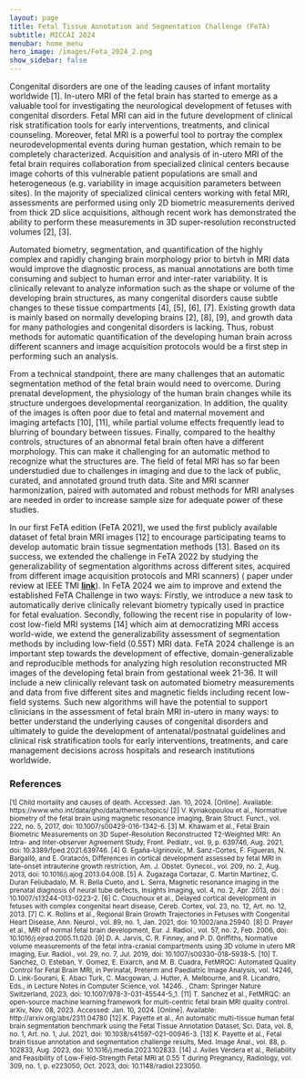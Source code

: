 ```yaml
---
layout: page
title: Fetal Tissue Annotation and Segmentation Challenge (FeTA)
subtitle: MICCAI 2024
menubar: home_menu
hero_image: /images/Feta_2024_2.png
show_sidebar: false
---
```




Congenital disorders are one of the leading causes of infant mortality worldwide [1]. In-utero MRI of the fetal brain has started to emerge as a valuable tool for investigating the neurological development of fetuses with congenital disorders. Fetal MRI can aid in the future development of clinical risk stratification tools for early interventions, treatments, and clinical counseling. Moreover, fetal MRI is a powerful tool to portray the complex neurodevelopmental events during human gestation, which remain to be completely characterized. Acquisition and analysis of in-utero MRI of the fetal brain requires collaboration from specialized clinical centers because image cohorts of this vulnerable patient populations are small and heterogeneous (e.g. variability in image acquisition parameters between sites). In the majority of specialized clinical centers working with fetal MRI, assessments are performed using only 2D biometric measurements derived from thick 2D slice acquisitions, although recent work has demonstrated the ability to perform these measurements in 3D super-resolution reconstructed volumes [2], [3].  

Automated biometry, segmentation, and quantification of the highly complex and rapidly changing brain morphology prior to birtvh in MRI data would improve the diagnostic process, as manual annotations are both time consuming and subject to human error and inter-rater variability. It is clinically relevant to analyze information such as the shape or volume of the developing brain structures, as many congenital disorders cause subtle changes to these tissue compartments [4], [5], [6], [7]. Existing growth data is mainly based on normally developing brains [2], [8], [9], and growth data for many pathologies and congenital disorders is lacking. Thus, robust methods for automatic quantification of the developing human brain across different scanners and image acquisition protocols would be a first step in performing such an analysis. 

From a technical standpoint, there are many challenges that an automatic segmentation method of the fetal brain would need to overcome. During prenatal development, the physiology of the human brain changes while its structure undergoes developmental reorganization. In addition, the quality of the images is often poor due to fetal and maternal movement and imaging artefacts [10], [11], while partial volume effects frequently lead to blurring of boundary between tissues. Finally, compared to the healthy controls, structures of an abnormal fetal brain often have a different morphology. This can make it challenging for an automatic method to recognize what the structures are. The field of fetal MRI has so far been understudied due to challenges in imaging and due to the lack of public, curated, and annotated ground truth data. Site and MRI scanner harmonization, paired with automated and robust methods for MRI analyses are needed in order to increase sample size for adequate power of these studies.   

In our first FeTA edition (FeTA 2021), we used the first publicly available dataset of fetal brain MRI images [12] to encourage participating teams to develop automatic brain tissue segmentation methods [13]. Based on its success, we extended the challenge in FeTA 2022 by studying the generalizability of segmentation algorithms across different sites, acquired from different image acquisition protocols and MRI scanners) ( paper under review at IEEE TMI [**link**](https://arxiv.org/abs/2402.09463)). In FeTA 2024 we aim to improve and extend the established FeTA Challenge in two ways: Firstly, we introduce a new task to automatically derive clinically relevant biometry typically used in practice for fetal evaluation. Secondly, following the recent rise in popularity of low-cost low-field MRI systems [14] which aim at democratizing MRI access world-wide, we extend the generalizability assessment of segmentation methods by including low-field (0.55T) MRI data. FeTA 2024 challenge is an important step towards the development of effective, domain-generalizable and reproducible methods for analyzing high resolution reconstructed MR images of the developing fetal brain from gestational week 21-36. It will include a new clinically relevant task on automated biometry measurements and data from five different sites and magnetic fields including recent low-field systems. Such new algorithms will have the potential to support clinicians in the assessment of fetal brain MRI in-utero in many ways: to better understand the underlying causes of congenital disorders and ultimately to guide the development of antenatal/postnatal guidelines and clinical risk stratification tools for early interventions, treatments, and care management decisions across hospitals and research institutions worldwide.    





### References
<small>
[1] Child mortality and causes of death. Accessed: Jan. 10, 2024. [Online]. Available: https://www.who.int/data/gho/data/themes/topics/  
[2] V. Kyriakopoulou et al., Normative biometry of the fetal brain using magnetic resonance imaging, Brain Struct. Funct., vol. 222, no. 5, 2017, doi: 10.1007/s00429-016-1342-6.   
[3] M. Khawam et al., Fetal Brain Biometric Measurements on 3D Super-Resolution Reconstructed T2-Weighted MRI: An Intra- and Inter-observer Agreement Study, Front. Pediatr., vol. 9, p. 639746, Aug. 2021, doi: 10.3389/fped.2021.639746.  
[4] G. Egaña-Ugrinovic, M. Sanz-Cortes, F. Figueras, N. Bargalló, and E. Gratacós, Differences in cortical development assessed by fetal MRI in late-onset intrauterine growth restriction, Am. J. Obstet. Gynecol., vol. 209, no. 2, Aug. 2013, doi: 10.1016/j.ajog.2013.04.008.  
[5] A. Zugazaga Cortazar, C. Martín Martinez, C. Duran Feliubadalo, M. R. Bella Cueto, and L. Serra, Magnetic resonance imaging in the prenatal diagnosis of neural tube defects, Insights Imaging, vol. 4, no. 2, Apr. 2013, doi : 10.1007/s13244-013-0223-2.  
[6] C. Clouchoux et al., Delayed cortical development in fetuses with complex congenital heart disease, Cereb. Cortex, vol. 23, no. 12, Art. no. 12, 2013.  
[7] C. K. Rollins et al., Regional Brain Growth Trajectories in Fetuses with Congenital Heart Disease, Ann. Neurol., vol. 89, no. 1, Jan. 2021, doi: 10.1002/ana.25940.  
[8] D. Prayer et al., MRI of normal fetal brain development, Eur. J. Radiol., vol. 57, no. 2, Feb. 2006, doi: 10.1016/j.ejrad.2005.11.020.  
[9] D. A. Jarvis, C. R. Finney, and P. D. Griffiths, Normative volume measurements of the fetal intra-cranial compartments using 3D volume in utero MR imaging, Eur. Radiol., vol. 29, no. 7, Jul. 2019, doi: 10.1007/s00330-018-5938-5.  
[10] T. Sanchez, O. Esteban, Y. Gomez, E. Eixarch, and M. B. Cuadra, FetMRQC: Automated Quality Control for Fetal Brain MRI, in Perinatal, Preterm and Paediatric Image Analysis, vol. 14246, D. Link-Sourani, E. Abaci Turk, C. Macgowan, J. Hutter, A. Melbourne, and R. Licandro, Eds., in Lecture Notes in Computer Science, vol. 14246. , Cham: Springer Nature Switzerland, 2023, doi: 10.1007/978-3-031-45544-5_1.  
[11] T. Sanchez et al., FetMRQC: an open-source machine learning framework for multi-centric fetal brain MRI quality control. arXiv, Nov. 08, 2023. Accessed: Jan. 10, 2024. [Online]. Available: http://arxiv.org/abs/2311.04780  
[12] K. Payette et al., An automatic multi-tissue human fetal brain segmentation benchmark using the Fetal Tissue Annotation Dataset, Sci. Data, vol. 8, no. 1, Art. no. 1, Jul. 2021, doi: 10.1038/s41597-021-00946-3.  
[13] K. Payette et al., Fetal brain tissue annotation and segmentation challenge results, Med. Image Anal., vol. 88, p. 102833, Aug. 2023, doi: 10.1016/j.media.2023.102833.  
[14] J. Aviles Verdera et al., Reliability and Feasibility of Low-Field-Strength Fetal MRI at 0.55 T during Pregnancy, Radiology, vol. 309, no. 1, p. e223050, Oct. 2023, doi: 10.1148/radiol.223050. 
</small>
